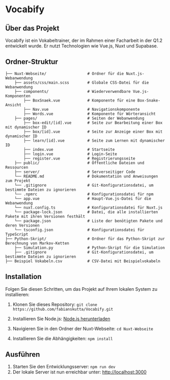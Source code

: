 # Vocabify

## Über das Projekt

Vocabify ist ein Vokabeltrainer, der im Rahmen einer Facharbeit in der Q1.2 entwickelt wurde. Er nutzt Technologien wie Vue.js, Nuxt und Supabase.

## Ordner-Struktur
    ├── Nuxt-Webseite/                  # Ordner für die Nuxt.js-Webanwendung
        ├── assets/css/main.scss        # Globale CSS-Datei für die Webanwendung
        ├── components/                 # Wiederverwendbare Vue.js-Komponenten
            ├── BoxSnaek.vue            # Komponente für eine Box-Snake-Ansicht
            ├── Nav.vue                 # Navigationskomponente
            ├── Words.vue               # Komponente für Wörteransicht
        ├── pages/                      # Seiten der Webanwendung
            ├── box-edit/[id].vue       # Seite zur Bearbeitung einer Box mit dynamischer ID
            ├── box/[id].vue            # Seite zur Anzeige einer Box mit dynamischer ID
            ├── learn/[id].vue          # Seite zum Lernen mit dynamischer ID
            ├── index.vue               # Startseite
            ├── login.vue               # Login-Seite
            ├── register.vue            # Registrierungsseite
        ├── public/                     # Öffentliche Dateien und Ressourcen
        ├── server/                     # Serverseitiger Code
        └── README.md                   # Dokumentation und Anweisungen zum Projekt
        └── .gitignore                  # Git-Konfigurationsdatei, um bestimmte Dateien zu ignorieren
        └── .npmrc                      # Konfigurationsdatei für npm
        └── app.vue                     # Haupt-Vue.js-Datei für die Webanwendung
        └── nuxt.config.ts              # Konfigurationsdatei für Nuxt.js
        └── package-lock.json           # Datei, die alle installierten Pakete mit ihren Versionen festhält
        └── package.json                # Liste der benötigten Pakete und deren Versionen
        └── tsconfig.json               # Konfigurationsdatei für TypeScript
    ├── Python-Skript/                  # Ordner für das Python-Skript zur Berechnung von Markov-Ketten
        ├── Simulation.py               # Python-Skript für die Simulation
        ├── .gitignore                  # Git-Konfigurationsdatei, um bestimmte Dateien zu ignorieren
    ├── Beispiel Vokabeln.csv           # CSV-Datei mit Beispielvokabeln


## Installation

Folgen Sie diesen Schritten, um das Projekt auf Ihrem lokalen System zu installieren:

1. Klonen Sie dieses Repository: `git clone https://github.com/fabianskutta/Vocabify.git`

2. Installieren Sie Node.js: [Node.js herunterladen](https://nodejs.org/en/download/current)

3. Navigieren Sie in den Ordner der Nuxt-Webseite: `cd Nuxt-Webseite`

4. Installieren Sie die Abhängigkeiten: `npm install`

## Ausführen

1. Starten Sie den Entwicklungsserver: `npm run dev`
2. Der lokale Server ist nun erreichbar unter: [http://localhost:3000](http://localhost:3000)
